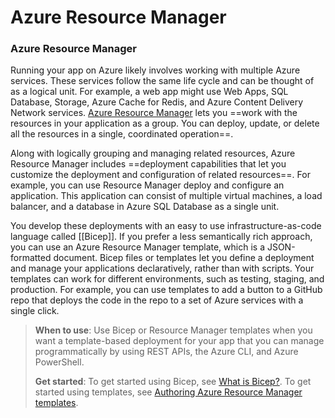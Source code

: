 # Azure Resource Manager
### Azure Resource Manager

Running your app on Azure likely involves working with multiple Azure services. These services follow the same life cycle and can be thought of as a logical unit. For example, a web app might use Web Apps, SQL Database, Storage, Azure Cache for Redis, and Azure Content Delivery Network services. [Azure Resource Manager](https://learn.microsoft.com/en-us/azure/azure-resource-manager/management/overview) lets you ==work with the resources in your application as a group. You can deploy, update, or delete all the resources in a single, coordinated operation==.

Along with logically grouping and managing related resources, Azure Resource Manager includes ==deployment capabilities that let you customize the deployment and configuration of related resources==. For example, you can use Resource Manager deploy and configure an application. This application can consist of multiple virtual machines, a load balancer, and a database in Azure SQL Database as a single unit.

You develop these deployments with an easy to use infrastructure-as-code language called [[Bicep]]. If you prefer a less semantically rich approach, you can use an Azure Resource Manager template, which is a JSON-formatted document. Bicep files or templates let you define a deployment and manage your applications declaratively, rather than with scripts. Your templates can work for different environments, such as testing, staging, and production. For example, you can use templates to add a button to a GitHub repo that deploys the code in the repo to a set of Azure services with a single click.

> **When to use**: Use Bicep or Resource Manager templates when you want a template-based deployment for your app that you can manage programmatically by using REST APIs, the Azure CLI, and Azure PowerShell.
> 
> **Get started**: To get started using Bicep, see [What is Bicep?](https://learn.microsoft.com/en-us/azure/azure-resource-manager/bicep/overview). To get started using templates, see [Authoring Azure Resource Manager templates](https://learn.microsoft.com/en-us/azure/azure-resource-manager/templates/syntax).